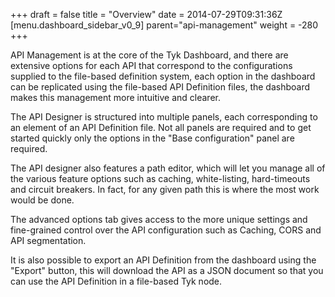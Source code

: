 +++
draft = false
title = "Overview"
date = 2014-07-29T09:31:36Z
[menu.dashboard_sidebar_v0_9]
	parent="api-management"
    weight = -280
+++

API Management is at the core of the Tyk Dashboard, and there are extensive options for each API that correspond to the configurations supplied to the file-based definition system, each option in the dashboard can be replicated using the file-based API Definition files, the dashboard makes this management more intuitive and clearer.

The API Designer is structured into multiple panels, each corresponding to an element of an API Definition file. Not all panels are required and to get started quickly only the options in the "Base configuration" panel are required.

The API designer also features a path editor, which will let you manage all of the various feature options such as caching, white-listing, hard-timeouts and circuit breakers. In fact, for any given path this is where the most work would be done.

The advanced options tab gives access to the more unique settings and fine-grained control over the API configuration such as Caching, CORS and API segmentation.

It is also possible to export an API Definition from the dashboard using the "Export" button, this will download the API as a JSON document so that you can use the API Definition in a file-based Tyk node.
